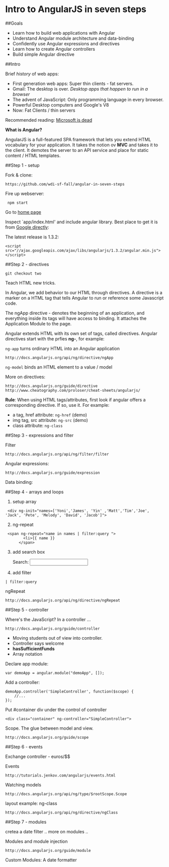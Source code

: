 Intro to AngularJS in seven steps
===


##Goals

- Learn how to build web applications with Angular
- Understand Angular module architecture and data-binding
- Confidently use Angular expressions and directives
- Learn how to create Angular controllers
- Build simple Angular directive

##Intro

Brief *history* of web apps:

* First generation web apps: Super thin clients - fat servers.
* Gmail: The desktop is over. *Desktop apps that happen to run in a browser*
* The advent of JavaScript: Only programming language in every browser.
* Powerful Desktop computers and Google's V8
* Now: Fat Clients / thin servers

Recommended reading: [Microsoft is dead](http://www.paulgraham.com/microsoft.html)

**What is Angular?**

AngularJS is a full-featured SPA framework that lets you extend HTML vocabulary for your application. It takes the notion ov **MVC** and takes it to the client. It demotes the server to an API service and place for static content / HTML templates.

##Step 1 - setup

Fork & clone: 

	https://github.com/wdi-sf-fall/angular-in-seven-steps

	
Fire up webserver:

	 npm start
	 
Go to [home page](http://localhost:8000)


Inspect `app/index.html' and include angular library. Best place to get it is from [Google directly](https://developers.google.com/speed/libraries):

The latest release is 1.3.2:

`<script src="//ajax.googleapis.com/ajax/libs/angularjs/1.3.2/angular.min.js"></script>`


		 
##Step 2 - directives

	git checkout two
	
Teach HTML new tricks.
	
In Angular, we add behavior to our HTML through directives. A directive is a marker on a HTML tag that tells Angular to run or reference some Javascript code.

The ngApp directive - denotes the beginning of an application, and everything inside its tags will have access to binding. It attaches the Application Module to the page.

Angular extends HTML with its own set of tags, called directives. Angular directives start with the prfies **ng-**, for example: 

`ng-app` turns ordinary HTML into an Angular application

	http://docs.angularjs.org/api/ng/directive/ngApp

`ng-model` binds an HTML element to a value / model		

More on directives:

	http://docs.angularjs.org/guide/directive
	http://www.cheatography.com/proloser/cheat-sheets/angularjs/

**Rule**: When using HTML tags/attributes, first look if angular offers a corresponding directive. If so, use it. For example:

- a tag, href attribute: `ng-href` (demo)
- img tag, src attribute: `ng-src` (demo)
- class attribute: `ng-class`
	
	
##Step 3 - expressions and filter



Filter

	http://docs.angularjs.org/api/ng/filter/filter
	
Angular expressions:

	http://docs.angularjs.org/guide/expression

Data binding:
	

##Step 4 - arrays and loops

1) setup array

```
 <div ng-init="names=['Yoni','James', 'Yin' ,'Matt','Tim','Joe', 'Jack', 'Pete', 'Melody', 'David', 'Jacob']">
```

2) ng-repeat

```
 <span ng-repeat="name in names | filter:query ">
        <li>{{ name }}
      </span>
```

3) add search box

	<p>Search: <input ng-model="query">


4) add filter

`| filter:query `

      

ngRepeat

	http://docs.angularjs.org/api/ng/directive/ngRepeat


  
##Step 5 - controller

Where's the JavaScript? In a controller ...

	http://docs.angularjs.org/guide/controller
	
- Moving students out of view into controller.
- Controller says welcome
- **hasSufficientFunds**
- Array notation

Declare app module:

	var demoApp = angular.module("demoApp", []);

Add a controller:

	demoApp.controller('SimpleController', function($scope) {
		//...
	});
		
Put #container div under the control of controller

	<div class="container" ng-controller="SimpleController">


Scope. The glue between model and view.

	http://docs.angularjs.org/guide/scope

##Step 6 - events

Exchange controller - euros/$$

Events

	http://tutorials.jenkov.com/angularjs/events.html

Watching models

	http://docs.angularjs.org/api/ng/type/$rootScope.Scope

layout example: ng-class

	http://docs.angularjs.org/api/ng/directive/ngClass

##Step 7 - modules

cretea a date filter .. more on modules ..


Modules and module injection

	http://docs.angularjs.org/guide/module

Custom Modules: A date formatter






